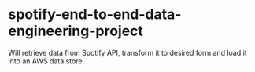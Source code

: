 # spotify-end-to-end-data-engineering-project
Will retrieve data from Spotify API, transform it to desired form and load it into an AWS data store.
